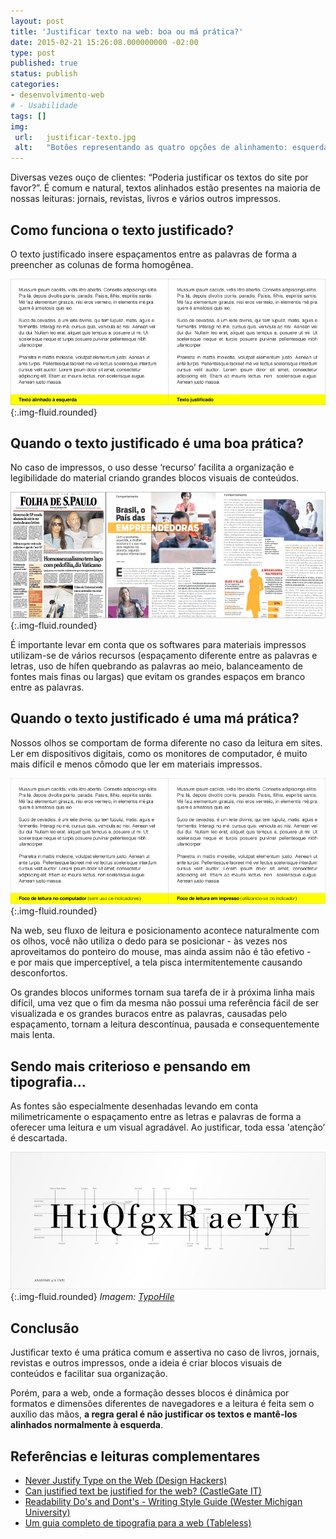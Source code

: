 ```yaml
---
layout: post
title: 'Justificar texto na web: boa ou má prática?'
date: 2015-02-21 15:26:08.000000000 -02:00
type: post
published: true
status: publish
categories:
- desenvolvimento-web
# - Usabilidade
tags: []
img:
 url:	justificar-texto.jpg
 alt:	"Botões representando as quatro opções de alinhamento: esquerda, centralizar, direita e justificar"
---
```



Diversas vezes ouço de clientes: “Poderia justificar os textos do site por favor?”. É comum e natural, textos alinhados estão presentes na maioria de nossas leituras: jornais, revistas, livros e vários outros impressos.

## Como funciona o texto justificado?

O texto justificado insere espaçamentos entre as palavras de forma a preencher as colunas de forma homogênea.

![Imagem comparando texto alinhado à esquerda e justificado.](/assets/imgs/justificado-1.gif){:.img-fluid.rounded}

## Quando o texto justificado é uma boa prática?

No caso de impressos, o uso desse ‘recurso’ facilita a organização e legibilidade do material criando grandes blocos visuais de conteúdos.

![Jornal Folha de São Paulo e Revista Istoé utilizando-se de textos justificados em suas páginas](/assets/imgs/justificado-2.gif){:.img-fluid.rounded}

É importante levar em conta que os softwares para materiais impressos utilizam-se de vários recursos (espaçamento diferente entre as palavras e letras, uso de hífen quebrando as palavras ao meio, balanceamento de fontes mais finas ou largas) que evitam os grandes espaços em branco entre as palavras.

## Quando o texto justificado é uma má prática?

Nossos olhos se comportam de forma diferente no caso da leitura em sites. Ler em dispositivos digitais, como os monitores de computador, é muito mais difícil e menos cômodo que ler em materiais impressos.

![Diferença entre a leitura no computador e no papel, utilizando-se do dedo para referenciar.](/assets/imgs/justificado-3.gif){:.img-fluid.rounded}

Na web, seu fluxo de leitura e posicionamento acontece naturalmente com os olhos, você não utiliza o dedo para se posicionar - às vezes nos aproveitamos do ponteiro do mouse, mas ainda assim não é tão efetivo - e por mais que imperceptível, a tela pisca intermitentemente causando desconfortos.

Os grandes blocos uniformes tornam sua tarefa de ir à próxima linha mais difícil, uma vez que o fim da mesma não possui uma referência fácil de ser visualizada e os grandes buracos entre as palavras, causadas pelo espaçamento, tornam a leitura descontínua, pausada e consequentemente mais lenta.

## Sendo mais criterioso e pensando em tipografia...

As fontes são especialmente desenhadas levando em conta milimetricamente o espaçamento entre as letras e palavras de forma a oferecer uma leitura e um visual agradável. Ao justificar, toda essa 'atenção’ é descartada.

![Detalhes da anatomia de uma tipografia](/assets/imgs/anatomy-of-type.jpg){:.img-fluid.rounded}
<em>Imagem: <a href="http://typophile.com/" target="_blank">TypoHile</a></em>

## Conclusão

Justificar texto é uma prática comum e assertiva no caso de livros, jornais, revistas e outros impressos, onde a ideia é criar blocos visuais de conteúdos e facilitar sua organização.

Porém, para a web, onde a formação desses blocos é dinâmica por formatos e dimensões diferentes de navegadores e a leitura é feita sem o auxílio das mãos, <strong>a regra geral é não justificar os textos e mantê-los alinhados normalmente à esquerda</strong>.

## Referências e leituras complementares

<ul>
	<li><a href="http://designforhackers.com/blog/never-justify-type-on-the-web/" target="_blank">Never Justify Type on the Web (Design Hackers)</a></li>
	<li><a href="http://www.castlegateit.co.uk/2013/09/can-justified-text-be-justifed-for-the-web/" target="_blank">Can justified text be justified for the web? (CastleGate IT)</a></li>
	<li><a href="http://wmich.edu/writing/readability" target="_blank">Readability Do's and Dont's - Writing Style Guide (Wester Michigan University)</a></li>
	<li><a href="http://tableless.com.br/um-guia-completo-de-tipografia-para-a-web/" target="_blank">Um guia completo de tipografia para a web (Tableless)</a></li>
</ul>
